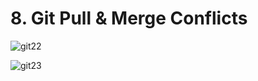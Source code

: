 # 8. Git Pull & Merge Conflicts

![git22](https://user-images.githubusercontent.com/50626798/230639900-40344f5f-880d-4c66-bd33-f2cc22277016.png)

![git23](https://user-images.githubusercontent.com/50626798/230639904-d811b68a-b225-4a87-9f17-3cd835efa331.png)
